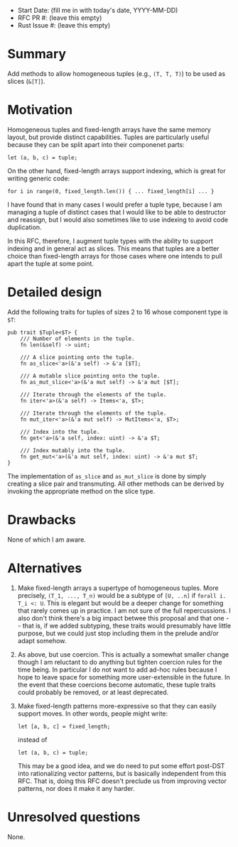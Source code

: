 - Start Date: (fill me in with today's date, YYYY-MM-DD)
- RFC PR #: (leave this empty)
- Rust Issue #: (leave this empty)

# Summary

Add methods to allow homogeneous tuples (e.g., `(T, T, T)`) to be used
as slices (`&[T]`).

# Motivation

Homogeneous tuples and fixed-length arrays have the same memory
layout, but provide distinct capabilities. Tuples are particularly
useful because they can be split apart into their componenet parts:

    let (a, b, c) = tuple;
    
On the other hand, fixed-length arrays support indexing, which is
great for writing generic code:

    for i in range(0, fixed_length.len()) { ... fixed_length[i] ... }
    
I have found that in many cases I would prefer a tuple type, because I
am managing a tuple of distinct cases that I would like to be able to
destructor and reassign, but I would also sometimes like to use
indexing to avoid code duplication.

In this RFC, therefore, I augment tuple types with the ability to
support indexing and in general act as slices. This means that tuples
are a better choice than fixed-length arrays for those cases where one
intends to pull apart the tuple at some point.
    
# Detailed design

Add the following traits for tuples of sizes 2 to 16 whose component
type is `$T`:

```
pub trait $Tuple<$T> {
    /// Number of elements in the tuple.
    fn len(&self) -> uint;

    /// A slice pointing onto the tuple.
    fn as_slice<'a>(&'a self) -> &'a [$T];
    
    /// A mutable slice pointing onto the tuple.
    fn as_mut_slice<'a>(&'a mut self) -> &'a mut [$T];

    /// Iterate through the elements of the tuple.
    fn iter<'a>(&'a self) -> Items<'a, $T>;
    
    /// Iterate through the elements of the tuple.
    fn mut_iter<'a>(&'a mut self) -> MutItems<'a, $T>;
    
    /// Index into the tuple.
    fn get<'a>(&'a self, index: uint) -> &'a $T;
    
    /// Index mutably into the tuple.
    fn get_mut<'a>(&'a mut self, index: uint) -> &'a mut $T;
}
```

The implementation of `as_slice` and `as_mut_slice` is done by simply
creating a slice pair and transmuting. All other methods can be
derived by invoking the appropriate method on the slice type.

# Drawbacks

None of which I am aware.

# Alternatives

1. Make fixed-length arrays a supertype of homogeneous tuples.  More
   precisely, `(T_1, ..., T_n)` would be a subtype of `[U, ..n]` if
   `forall i. T_i <: U`. This is elegant but would be a deeper change
   for something that rarely comes up in practice. I am not sure of
   the full repercussions. I also don't think there's a big impact
   betwee this proposal and that one -- that is, if we added
   subtyping, these traits would presumably have little purpose, but
   we could just stop including them in the prelude and/or adapt
   somehow.
  
2. As above, but use coercion. This is actually a somewhat smaller
   change though I am reluctant to do anything but tighten coercion
   rules for the time being. In particular I do not want to add ad-hoc
   rules because I hope to leave space for something more
   user-extensible in the future. In the event that these coercions
   become automatic, these tuple traits could probably be removed, or
   at least deprecated.

3. Make fixed-length patterns more-expressive so that they can easily
   support moves. In other words, people might write:
   
       let [a, b, c] = fixed_length;
       
   instead of
   
       let (a, b, c) = tuple;
       
   This may be a good idea, and we do need to put some effort post-DST
   into rationalizing vector patterns, but is basically independent
   from this RFC. That is, doing this RFC doesn't preclude us from
   improving vector patterns, nor does it make it any harder.

# Unresolved questions

None.

